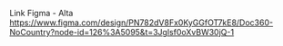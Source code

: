 Link Figma - Alta
https://www.figma.com/design/PN782dV8Fx0KyGGfOT7kE8/Doc360-NoCountry?node-id=126%3A5095&t=3Jglsf0oXvBW30jQ-1